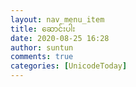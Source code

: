 ```yaml
---
layout: nav_menu_item
title: ဆောင်းပါး
date: 2020-08-25 16:28
author: suntun
comments: true
categories: [UnicodeToday]
---
```



